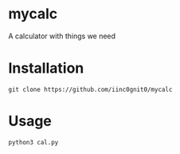 # mycalc

A calculator with things we need

# Installation

`git clone https://github.com/iinc0gnit0/mycalc`

# Usage

`python3 cal.py`
